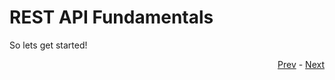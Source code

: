 # REST API Fundamentals

So lets get started!

<div align="right">
   
   [Prev](/sessions/python_three/Readme.md) - [Next](what_is_an_api.md)
</div>